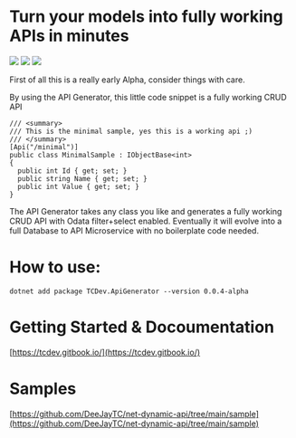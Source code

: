 # Turn your models into fully working APIs in minutes

<a href="https://tcdev.gitbook.io/"><img src="https://img.shields.io/badge/Docs-0.0.4-orange"></a>
<a href="https://discord.gg/vBPpJkS"><img src="https://img.shields.io/badge/chat-discord-brightgreen.svg?logo=discord&style=flat"></a>
<a href="https://twitter.com/intent/follow?screen_name=timcadenbach"><img src="https://img.shields.io/badge/Twitter-follow-blue"></a>


First of all this is a really early Alpha, consider things with care. 

By using the API Generator, this little code snippet is a fully working CRUD API

```
/// <summary>
/// This is the minimal sample, yes this is a working api ;)
/// </summary>
[Api("/minimal")]
public class MinimalSample : IObjectBase<int>
{
  public int Id { get; set; }
  public string Name { get; set; }
  public int Value { get; set; }
}
```
The API Generator takes any class you like and generates a fully working CRUD API with Odata filter+select enabled. Eventually it will evolve into a full Database to API Microservice with no boilerplate code needed. 


# How to use:
```
dotnet add package TCDev.ApiGenerator --version 0.0.4-alpha
```

# Getting Started & Docoumentation

[https://tcdev.gitbook.io/](https://tcdev.gitbook.io/)

# Samples
[https://github.com/DeeJayTC/net-dynamic-api/tree/main/sample](https://github.com/DeeJayTC/net-dynamic-api/tree/main/sample)


